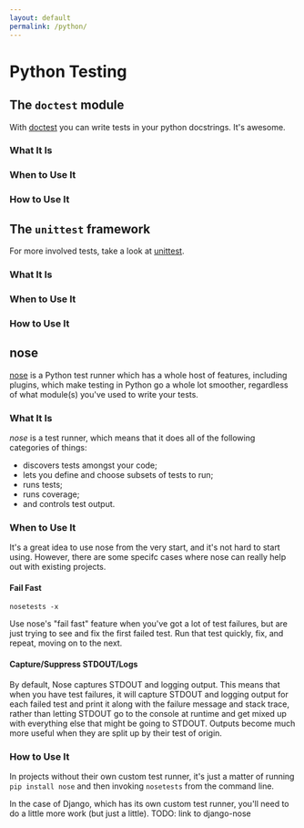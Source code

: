```yaml
---
layout: default
permalink: /python/
---
```

# Python Testing

## The `doctest` module
With [doctest] you can write tests in your python docstrings. It's awesome.

### What It Is

### When to Use It

### How to Use It

## The `unittest` framework
For more involved tests, take a look at [unittest].

### What It Is

### When to Use It

### How to Use It

## nose
[nose] is a Python test runner which has a whole host of features, including plugins, which make testing in Python go a whole lot smoother, regardless
of what module(s) you've used to write your tests.

### What It Is
*nose* is a test runner, which means that it does all of the following categories of things:

  * discovers tests amongst your code;
  * lets you define and choose subsets of tests to run;
  * runs tests;
  * runs coverage;
  * and controls test output.

### When to Use It
It's a great idea to use nose from the very start, and it's not hard to start using. However, there are some specifc cases where nose can really help out with existing projects.

#### Fail Fast
`nosetests -x`

Use nose's "fail fast" feature when you've got a lot of test failures, but are just trying to see and fix the first failed test. Run that test quickly, fix, and repeat, moving on to the next.

#### Capture/Suppress STDOUT/Logs
By default, Nose captures STDOUT and logging output. This means that when you have test failures, it will capture STDOUT and logging output for each failed test and print it 
along with the failure message and stack trace, rather than letting STDOUT go to the console at runtime and get mixed up with everything else that might be going to STDOUT. 
Outputs become much more useful when they are split up by their test of origin.

### How to Use It
In projects without their own custom test runner, it's just a matter of running `pip install nose` and then invoking `nosetests` from the command line.

In the case of Django, which has its own custom test runner, you'll need to do a little more work (but just a little). TODO: link to django-nose


[nose]: https://nose.readthedocs.org/en/latest/
[doctest]: https://docs.python.org/3.4/library/doctest.html
[unittest]: https://docs.python.org/3.4/library/unittest.html
